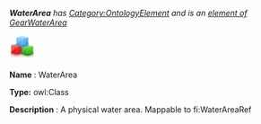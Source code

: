 ___WaterArea__ 
 has
 [Category:OntologyElement](../../Category/OntologyElement "Category:OntologyElement") 
 and is an
 [element of](../../Property/ElementOf "Property:ElementOf") 
[GearWaterArea](../../Submissions/GearWaterArea "Submissions:GearWaterArea")_




  





[![Class](../public/images/thumb/2/27/Class.gif/45px-Class.gif)](../../Image/Class.gif "Class")


__Name__ 
 : WaterArea
 



__Type:__ 
 owl:Class
 



__Description__ 
 : A physical water area. Mappable to fi:WaterAreaRef